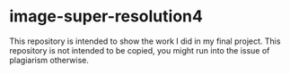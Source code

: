# image-super-resolution4
This repository is intended to show the work I did in my final project. This repository is not intended to be copied, you might run into the issue of plagiarism otherwise.
